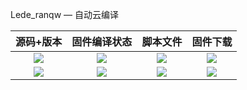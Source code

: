 Lede_ranqw    —    自动云编译

| 源码+版本 | 固件编译状态 | 脚本文件 | 固件下载 |
| :-------------: | :-------------: | :-------------: | :-------------: |
| [![](https://img.shields.io/badge/Lede-6.1-32C955.svg?logo=openwrt)](https://github.com/ranqingwen/Lede-autobuild/blob/main/.github/workflows/Lede_ranqw.yml) | [![](https://github.com/ranqingwen/autobuild/actions/workflows/Lede_ranqw.yml/badge.svg)](https://github.com/ranqingwen/autobuild/actions/workflows/Lede_ranqw.yml) | [![](https://img.shields.io/badge/脚本-配置-orange.svg?logo=apache-spark)](https://github.com/ranqingwen/Lede-autobuild/blob/main/build/Lede/diy-part.sh) | [![](https://img.shields.io/badge/下载-链接-blueviolet.svg?logo=hack-the-box)](https://github.com/ranqingwen/Lede-autobuild/releases) |
| [![](https://img.shields.io/badge/主程序--32C955.svg?logo=openwrt)](https://github.com/ranqingwen/Lede-autobuild/blob/main/.github/workflows/compile.yml) | [![](https://github.com/ranqingwen/Lede-autobuild/actions/workflows/compile.yml/badge.svg)](https://github.com/ranqingwen/Lede-autobuild/actions/workflows/compile.yml) | [![](https://img.shields.io/badge/脚本-配置-orange.svg?logo=apache-spark)]() | [![](https://img.shields.io/badge/下载-链接-blueviolet.svg?logo=hack-the-box)](https://github.com/ranqingwen/Lede-autobuild/releases) |
